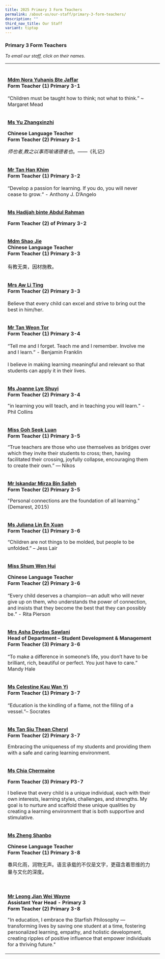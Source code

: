 ```yaml
---
title: 2025 Primary 3 Form Teachers
permalink: /about-us/our-staff/primary-3-form-teachers/
description: ""
third_nav_title: Our Staff
variant: tiptap
---
```

<h3>Primary 3 Form Teachers</h3>
<p><em>To email our staff, click on their names.</em>
</p>
<table style="minWidth: 50px">
<colgroup>
<col>
<col>
</colgroup>
<tbody>
<tr>
<th rowspan="1" colspan="1">
<p></p>
</th>
<th rowspan="1" colspan="1">
<p></p>
</th>
</tr>
<tr>
<td rowspan="1" colspan="1">
<p><strong><a href="mailto:NORA_YUHANIS_JAFFAR@SCHOOLS.GOV.SG" rel="noopener noreferrer nofollow" target="_blank">Mdm Nora Yuhanis Bte Jaffar</a></strong> 
<br><strong>Form Teacher (1) Primary 3-1</strong> 
<br>
<br>“Children must be taught how to think; not what to think.” ~ Margaret
Mead</p>
</td>
<td rowspan="1" colspan="1">
<p></p>
</td>
</tr>
<tr>
<td rowspan="1" colspan="1">
<p><strong><a href="mailto:YU_ZHANGXINZHI@SCHOOLS.GOV.SG" rel="noopener noreferrer nofollow" target="_blank">Ms Yu Zhangxinzhi</a></strong>
</p>
<p><strong>Chinese Language Teacher</strong>
<br><strong>Form Teacher (2) Primary 3-1</strong>
</p>
<p><em>师也者</em>,<em>教之以事而喻诸德者也</em>。——《礼记》</p>
</td>
<td rowspan="1" colspan="1">
<p></p>
</td>
</tr>
<tr>
<td rowspan="1" colspan="1">
<p><strong><a href="mailto:TAN_HAN_KHIM@SCHOOLS.GOV.SG" rel="noopener noreferrer nofollow" target="_blank">Mr Tan Han Khim</a></strong> 
<br><strong>Form Teacher (1) Primary 3-2</strong> 
<br>
<br>“Develop a passion for learning. If you do, you will never cease to grow.”
- Anthony J. D’Angelo</p>
</td>
<td rowspan="1" colspan="1">
<p></p>
</td>
</tr>
<tr>
<td rowspan="1" colspan="1">
<p><strong><a href="hadijah_abdul_rahman_a@schools.gov.sg" rel="noopener nofollow" target="_blank">Ms Hadijah binte Abdul Rahman</a></strong>
</p>
<p><strong>Form Teacher (2) of Primary 3-2</strong>
</p>
</td>
<td rowspan="1" colspan="1">
<p></p>
</td>
</tr>
<tr>
<td rowspan="1" colspan="1">
<p><strong><a href="mailto:SHAO_JIE@SCHOOLS.GOV.SG" rel="noopener noreferrer nofollow" target="_blank">Mdm Shao Jie</a></strong> 
<br><strong>Chinese Language Teacher</strong> 
<br><strong>Form Teacher (1) Primary 3-3</strong> 
<br>
<br>有教无类，因材施教。</p>
</td>
<td rowspan="1" colspan="1">
<p></p>
</td>
</tr>
<tr>
<td rowspan="1" colspan="1">
<p><strong><a href="mailto: HENG_LI_TING@SCHOOLS.GOV.SG" rel="noopener noreferrer nofollow" target="_blank">Mrs Aw Li Ting</a></strong> 
<br><strong>Form Teacher (2) Primary 3-3</strong> 
<br>
<br>Believe that every child can excel and strive to bring out the best in
him/her.</p>
</td>
<td rowspan="1" colspan="1">
<p></p>
</td>
</tr>
<tr>
<td rowspan="1" colspan="1">
<p><strong><a href="mailto:TAN_WEON_TOR@SCHOOLS.GOV.SG" rel="noopener noreferrer nofollow" target="_blank">Mr Tan Weon Tor</a></strong> 
<br><strong>Form Teacher (1) Primary 3-4</strong> 
<br>
<br>“Tell me and I forget. Teach me and I remember. Involve me and I learn.”
- Benjamin Franklin
<br>
<br>I believe in making learning meaningful and relevant so that students
can apply it in their lives.</p>
</td>
<td rowspan="1" colspan="1">
<p></p>
</td>
</tr>
<tr>
<td rowspan="1" colspan="1">
<p><strong><a href="mailto:JOANNE_LYE_SHUYI@SCHOOLS.GOV.SG" rel="noopener noreferrer nofollow" target="_blank">Ms Joanne Lye Shuyi</a></strong> 
<br><strong>Form Teacher (2) Primary 3-4</strong>
</p>
<p></p>
<p>"in learning you will teach, and in teaching you will learn." - Phil Collins</p>
</td>
<td rowspan="1" colspan="1">
<p></p>
</td>
</tr>
<tr>
<td rowspan="1" colspan="1">
<p><strong><a href="mailto:GOH_SEOK_LUAN@SCHOOLS.GOV.SG" rel="noopener nofollow" target="_blank">Miss Goh Seok Luan</a></strong> 
<br><strong>Form Teacher (1) Primary 3-5</strong>
</p>
<p></p>
<p>“True teachers are those who use themselves as bridges over which they
invite their students to cross; then, having facilitated their crossing,
joyfully collapse, encouraging them to create their own.” — Nikos</p>
</td>
<td rowspan="1" colspan="1">
<p></p>
</td>
</tr>
<tr>
<td rowspan="1" colspan="1">
<p><strong><a href="mailto:ISKANDAR_MIRZA_SALLEH@SCHOOLS.GOV.SG" rel="noopener noreferrer nofollow" target="_blank">Mr Iskandar Mirza Bin Salleh</a></strong> 
<br><strong>Form Teacher (2) Primary 3-5</strong>
</p>
<p></p>
<p>"Personal connections are the foundation of all learning." (Demarest,
2015)</p>
</td>
<td rowspan="1" colspan="1">
<p></p>
</td>
</tr>
<tr>
<td rowspan="1" colspan="1">
<p><strong><a href="mailto:JULIANA_LIN_EN_XUAN@SCHOOLS.GOV.SG" rel="noopener nofollow" target="_blank">Ms Juliana Lin En Xuan</a></strong>
<br><strong>Form Teacher (1) Primary 3-6</strong>
</p>
<p>“Children are not things to be molded, but people to be unfolded.” – Jess
Lair</p>
</td>
<td rowspan="1" colspan="1">
<p></p>
</td>
</tr>
<tr>
<td rowspan="1" colspan="1">
<p><strong><a href="mailto:SHUM_WEN_HUI@SCHOOLS.GOV.SG" rel="noopener noreferrer nofollow" target="_blank">Miss Shum Wen Hui</a></strong>
</p>
<p><strong>Chinese Language Teacher</strong>
<br><strong>Form Teacher (2) Primary 3-6</strong> 
<br>
<br>“Every child deserves a champion—an adult who will never give up on them,
who understands the power of connection, and insists that they become the
best that they can possibly be.” - Rita Pierson</p>
</td>
<td rowspan="1" colspan="1">
<p></p>
</td>
</tr>
<tr>
<td rowspan="1" colspan="1">
<p><strong><a href="mailto:ASHA_DEVDAS_SAWLANI@SCHOOLS.GOV.SG" rel="noopener noreferrer nofollow" target="_blank">Mrs Asha Devdas Sawlani</a></strong> 
<br><strong>Head of Department – Student Development &amp; Management</strong>
<br><strong>Form Teacher (3) Primary 3-6</strong>
<br>
<br>“To make a difference in someone’s life, you don’t have to be brilliant,
rich, beautiful or perfect. You just have to care.” Mandy Hale</p>
</td>
<td rowspan="1" colspan="1">
<p></p>
</td>
</tr>
<tr>
<td rowspan="1" colspan="1">
<p><strong><a href="mailto:CELESTINE_KAU_WAN_YI@SCHOOLS.GOV.SG" rel="noopener noreferrer nofollow" target="_blank">Ms Celestine Kau Wan Yi</a></strong> 
<br><strong>Form Teacher (1) Primary 3-7</strong> 
<br>
<br>“Education is the kindling of a flame, not the filling of a vessel.”–
Socrates</p>
</td>
<td rowspan="1" colspan="1">
<p></p>
</td>
</tr>
<tr>
<td rowspan="1" colspan="1">
<p><strong><a href="mailto:TAN_SIU_THEAN_CHERYL@SCHOOLS.GOV.SG" rel="noopener nofollow" target="_blank">Ms Tan Siu Thean Cheryl</a></strong>
<br><strong>Form Teacher (2) Primary 3-7</strong>
</p>
<p></p>
<p>Embracing the uniqueness of my students and providing them with a safe
and caring learning environment.</p>
</td>
<td rowspan="1" colspan="1">
<p></p>
</td>
</tr>
<tr>
<td rowspan="1" colspan="1">
<p><strong><a href="chia_chermaine@schools.gov.sg" rel="noopener nofollow" target="_blank">Ms Chia Chermaine</a></strong>
</p>
<p><strong>Form Teacher (3) Primary P3-7</strong>
</p>
<p>I believe that every child is a unique individual, each with their own
interests, learning styles, challenges, and strengths. My goal is to nurture
and scaffold these unique qualities by creating a learning environment
that is both supportive and stimulative.</p>
</td>
<td rowspan="1" colspan="1">
<p></p>
</td>
</tr>
<tr>
<td rowspan="1" colspan="1">
<p><strong><a href="mailto:zheng_shanbo@schools.gov.sg" rel="noopener noreferrer nofollow" target="_blank">Ms Zheng Shanbo</a></strong>
</p>
<p><strong>Chinese Language Teacher</strong>
<br><strong>Form Teacher (1) Primary 3-8</strong>
</p>
<p>春风化雨，润物无声。语言承载的不仅是文字，更蕴含着思维的力量与文化的深度。
<br>
<br>
</p>
</td>
<td rowspan="1" colspan="1">
<p></p>
</td>
</tr>
<tr>
<td rowspan="1" colspan="1">
<p><strong><a href="mailto:LEONG_JIAN_WEI@SCHOOLS.GOV.SG" rel="noopener noreferrer nofollow" target="_blank">Mr Leong Jian Wei Wayne</a></strong> 
<br><strong>Assistant Year Head - Primary 3</strong> 
<br><strong>Form Teacher (2) Primary 3-8</strong>
</p>
<p>"In education, I embrace the Starfish Philosophy — transforming lives
by saving one student at a time, fostering personalized learning, empathy,
and holistic development, creating ripples of positive influence that empower
individuals for a thriving future."</p>
</td>
<td rowspan="1" colspan="1">
<p></p>
</td>
</tr>
</tbody>
</table>
<p></p>